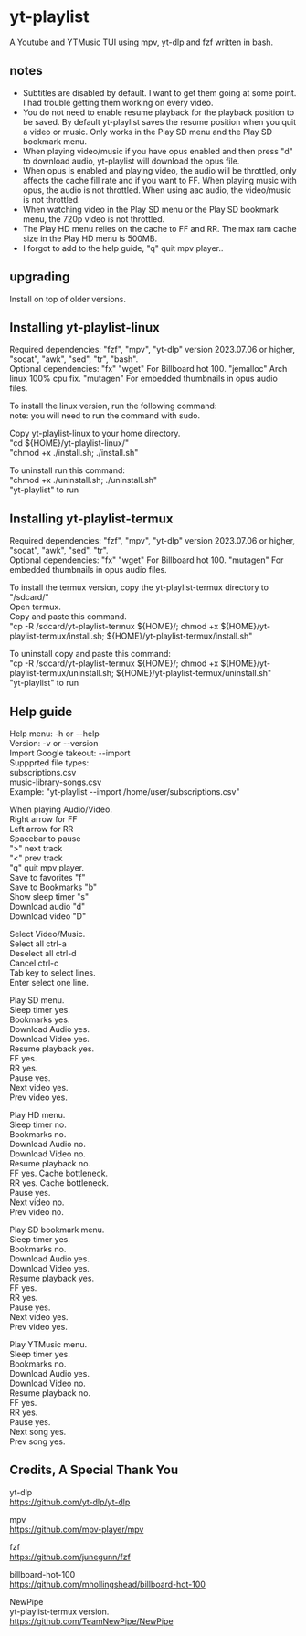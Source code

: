 # yt-playlist
A Youtube and YTMusic TUI using mpv, yt-dlp and fzf written in bash.<br>

## notes

* Subtitles are disabled by default. I want to get them going at some point. I had trouble getting them working on every video.
* You do not need to enable resume playback for the playback position to be saved. By default yt-playlist saves the resume position when you quit a video or music. Only works in the Play SD menu and the Play SD bookmark menu.
* When playing video/music if you have opus enabled and then press "d" to download audio, yt-playlist will download the opus file.
* When opus is enabled and playing video, the audio will be throttled, only affects the cache fill rate and if you want to FF. When playing music with opus, the audio is not throttled. When using aac audio, the video/music is not throttled.
* When watching video in the Play SD menu or the Play SD bookmark menu, the 720p video is not throttled.
* The Play HD menu relies on the cache to FF and RR. The max ram cache size in the Play HD menu is 500MB.
* I forgot to add to the help guide, "q" quit mpv player..
  
## upgrading

Install on top of older versions.<br>

## Installing yt-playlist-linux

Required dependencies: "fzf", "mpv", "yt-dlp" version 2023.07.06 or higher, "socat", "awk", "sed", "tr", "bash".<br>
Optional dependencies: "fx" "wget" For Billboard hot 100. "jemalloc" Arch linux 100% cpu fix. "mutagen" For embedded thumbnails in opus audio files.<br>

To install the linux version, run the following command:<br>
note: you will need to run the command with sudo.<br>

Copy yt-playlist-linux to your home directory.<br>
"cd ${HOME}/yt-playlist-linux/"<br>
"chmod +x ./install.sh; ./install.sh"<br>

To uninstall run this command:<br>
"chmod +x ./uninstall.sh; ./uninstall.sh"<br>
"yt-playlist" to run<br>

## Installing yt-playlist-termux

Required dependencies: "fzf", "mpv", "yt-dlp" version 2023.07.06 or higher, "socat", "awk", "sed", "tr".<br>
Optional dependencies: "fx" "wget" For Billboard hot 100. "mutagen" For embedded thumbnails in opus audio files.<br>

To install the termux version, copy the yt-playlist-termux directory to "/sdcard/"<br>
Open termux.<br>
Copy and paste this command.<br>
"cp -R /sdcard/yt-playlist-termux ${HOME}/; chmod +x ${HOME}/yt-playlist-termux/install.sh; ${HOME}/yt-playlist-termux/install.sh"<br>

To uninstall copy and paste this command:<br>
"cp -R /sdcard/yt-playlist-termux ${HOME}/; chmod +x ${HOME}/yt-playlist-termux/uninstall.sh; ${HOME}/yt-playlist-termux/uninstall.sh"<br>
"yt-playlist" to run<br>

## Help guide

Help menu:              -h or --help<br>
Version:                -v or --version<br>
Import Google takeout:  --import<br>
Suppprted file types:<br>
subscriptions.csv<br>
music-library-songs.csv<br>
Example: "yt-playlist --import /home/user/subscriptions.csv"<br>

When playing Audio/Video.<br>
Right arrow for FF<br>
Left arrow for RR<br>
Spacebar to pause<br>
">" next track<br>
"<" prev track<br>
"q" quit mpv player.<br>
Save to favorites    "f"<br>
Save to Bookmarks    "b"<br>
Show sleep timer     "s"<br>
Download audio       "d"<br>
Download video       "D"<br>

Select Video/Music.<br>
Select all ctrl-a<br>
Deselect all ctrl-d<br>
Cancel ctrl-c<br>
Tab key to select lines.<br>
Enter select one line.<br>

Play SD menu.<br>
Sleep timer yes.<br>
Bookmarks yes.<br>
Download Audio yes.<br>
Download Video yes.<br>
Resume playback yes.<br>
FF yes.<br>
RR yes.<br>
Pause yes.<br>
Next video yes.<br>
Prev video yes.<br>


Play HD menu.<br>
Sleep timer no.<br>
Bookmarks no.<br>
Download Audio no.<br>
Download Video no.<br>
Resume playback no.<br>
FF yes. Cache bottleneck.<br>
RR yes. Cache bottleneck.<br>
Pause yes.<br>
Next video no.<br>
Prev video no.<br>

Play SD bookmark menu.<br>
Sleep timer yes.<br>
Bookmarks no.<br>
Download Audio yes.<br>
Download Video yes.<br>
Resume playback yes.<br>
FF yes.<br>
RR yes.<br>
Pause yes.<br>
Next video yes.<br>
Prev video yes.<br>

Play YTMusic menu.<br>
Sleep timer yes.<br>
Bookmarks no.<br>
Download Audio yes.<br>
Download Video no.<br>
Resume playback no.<br>
FF yes.<br>
RR yes.<br>
Pause yes.<br>
Next song yes.<br>
Prev song yes.<br>

##  Credits, A Special Thank You

yt-dlp<br>
https://github.com/yt-dlp/yt-dlp

mpv<br>
https://github.com/mpv-player/mpv

fzf<br>
https://github.com/junegunn/fzf

billboard-hot-100<br>
https://github.com/mhollingshead/billboard-hot-100

NewPipe<br>
yt-playlist-termux version.<br>
https://github.com/TeamNewPipe/NewPipe
